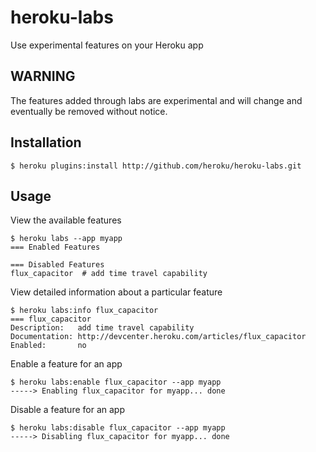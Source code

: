 # heroku-labs

Use experimental features on your Heroku app

## WARNING

The features added through labs are experimental and will change and eventually be removed without notice.

## Installation

    $ heroku plugins:install http://github.com/heroku/heroku-labs.git

## Usage

View the available features

    $ heroku labs --app myapp
    === Enabled Features

    === Disabled Features
    flux_capacitor  # add time travel capability

View detailed information about a particular feature

    $ heroku labs:info flux_capacitor
    === flux_capacitor
    Description:   add time travel capability
    Documentation: http://devcenter.heroku.com/articles/flux_capacitor
    Enabled:       no

Enable a feature for an app

    $ heroku labs:enable flux_capacitor --app myapp
    -----> Enabling flux_capacitor for myapp... done

Disable a feature for an app

    $ heroku labs:disable flux_capacitor --app myapp
    -----> Disabling flux_capacitor for myapp... done
